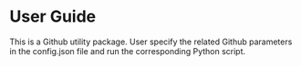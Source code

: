 # User Guide
This is a Github utility package. 
User specify the related Github parameters in the config.json file and run the corresponding Python script.
